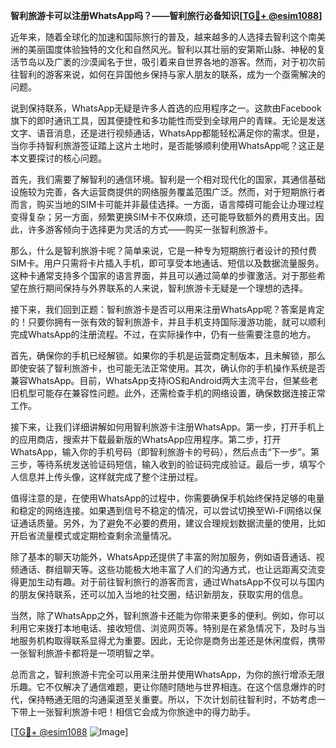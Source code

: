 **智利旅游卡可以注册WhatsApp吗？——智利旅行必备知识[[TG💪+ @esim1088](https://t.me/s/esim1088)]**

近年来，随着全球化的加速和国际旅行的普及，越来越多的人选择去智利这个南美洲的美丽国度体验独特的文化和自然风光。智利以其壮丽的安第斯山脉、神秘的复活节岛以及广袤的沙漠闻名于世，吸引着来自世界各地的游客。然而，对于初次前往智利的游客来说，如何在异国他乡保持与家人朋友的联系，成为一个亟需解决的问题。

说到保持联系，WhatsApp无疑是许多人首选的应用程序之一。这款由Facebook旗下的即时通讯工具，因其便捷性和多功能性而受到全球用户的青睐。无论是发送文字、语音消息，还是进行视频通话，WhatsApp都能轻松满足你的需求。但是，当你手持智利旅游签证踏上这片土地时，是否能够顺利使用WhatsApp呢？这正是本文要探讨的核心问题。

首先，我们需要了解智利的通信环境。智利是一个相对现代化的国家，其通信基础设施较为完善，各大运营商提供的网络服务覆盖范围广泛。然而，对于短期旅行者而言，购买当地的SIM卡可能并非最佳选择。一方面，语言障碍可能会让办理过程变得复杂；另一方面，频繁更换SIM卡不仅麻烦，还可能导致额外的费用支出。因此，许多游客倾向于选择更为灵活的方式——购买一张智利旅游卡。

那么，什么是智利旅游卡呢？简单来说，它是一种专为短期旅行者设计的预付费SIM卡。用户只需将卡片插入手机，即可享受本地通话、短信以及数据流量服务。这种卡通常支持多个国家的语言界面，并且可以通过简单的步骤激活。对于那些希望在旅行期间保持与外界联系的人来说，智利旅游卡无疑是一个理想的选择。

接下来，我们回到正题：智利旅游卡是否可以用来注册WhatsApp呢？答案是肯定的！只要你拥有一张有效的智利旅游卡，并且手机支持国际漫游功能，就可以顺利完成WhatsApp的注册流程。不过，在实际操作中，仍有一些需要注意的地方。

首先，确保你的手机已经解锁。如果你的手机是运营商定制版本，且未解锁，那么即使安装了智利旅游卡，也可能无法正常使用。其次，确认你的手机操作系统是否兼容WhatsApp。目前，WhatsApp支持iOS和Android两大主流平台，但某些老旧机型可能存在兼容性问题。此外，还需检查手机的网络设置，确保数据连接正常工作。

接下来，让我们详细讲解如何用智利旅游卡注册WhatsApp。第一步，打开手机上的应用商店，搜索并下载最新版的WhatsApp应用程序。第二步，打开WhatsApp，输入你的手机号码（即智利旅游卡的号码），然后点击“下一步”。第三步，等待系统发送验证码短信，输入收到的验证码完成验证。最后一步，填写个人信息并上传头像，这样就完成了整个注册过程。

值得注意的是，在使用WhatsApp的过程中，你需要确保手机始终保持足够的电量和稳定的网络连接。如果遇到信号不稳定的情况，可以尝试切换至Wi-Fi网络以保证通话质量。另外，为了避免不必要的费用，建议合理规划数据流量的使用，比如开启省流量模式或定期检查剩余流量情况。

除了基本的聊天功能外，WhatsApp还提供了丰富的附加服务，例如语音通话、视频通话、群组聊天等。这些功能极大地丰富了人们的沟通方式，也让远距离交流变得更加生动有趣。对于前往智利旅行的游客而言，通过WhatsApp不仅可以与国内的朋友保持联系，还可以加入当地的社交圈，结识新朋友，获取实用的信息。

当然，除了WhatsApp之外，智利旅游卡还能为你带来更多的便利。例如，你可以利用它来拨打本地电话、接收短信、浏览网页等。特别是在紧急情况下，及时与当地服务机构取得联系显得尤为重要。因此，无论你是商务出差还是休闲度假，携带一张智利旅游卡都将是一项明智之举。

总而言之，智利旅游卡完全可以用来注册并使用WhatsApp，为你的旅行增添无限乐趣。它不仅解决了通信难题，更让你随时随地与世界相连。在这个信息爆炸的时代，保持畅通无阻的沟通渠道至关重要。所以，下次计划前往智利时，不妨考虑一下带上一张智利旅游卡吧！相信它会成为你旅途中的得力助手。

[[TG💪+ @esim1088](https://t.me/s/esim1088) ![Image](https://i.postimg.cc/4NQfJmqS/Snipaste-2025-05-13-00-14-12.png)]